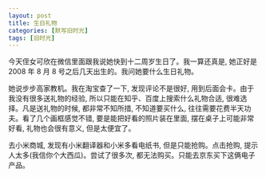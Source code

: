 ```yaml
---
layout: post
title: 生日礼物
categories: [默写旧时光]
tags: [旧时光]
---
```


今天侄女可欣在微信里面跟我说她快到十二周岁生日了。我一算还真是, 她正好是 2008 年 8 月 8 号之后几天出生的。我问她要什么生日礼物。

她说步步高家教机。我在淘宝查了一下, 发现评论不是很好, 用到后面会卡。由于我没有很多送礼物的经验, 所以只能在知乎、百度上搜索什么礼物合适, 很难选择。凡是送礼物的时候, 都非常不知所措, 不知道要买什么, 往往需要花费半天功夫。看了几个画框感觉不错, 要是能把好看的照片装在里面, 摆在桌子上可能非常好看, 礼物也会很有意义, 但是太便宜了。

去小米商城, 发现有小米翻译器和小米多看电纸书, 但是只能抢购。点击抢购, 提示人太多(我信你个大西瓜)。尝试了很多次, 都无法购买。只能去京东买下这俩电子产品。


